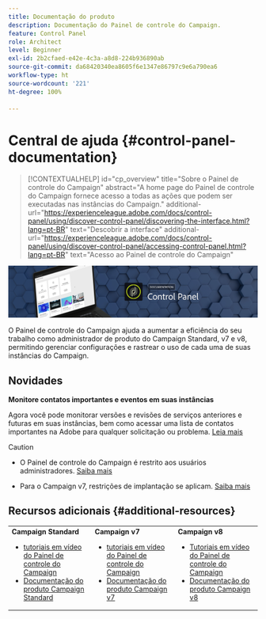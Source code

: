 ```yaml
---
title: Documentação do produto
description: Documentação do Painel de controle do Campaign.
feature: Control Panel
role: Architect
level: Beginner
exl-id: 2b2cfaed-e42e-4c3a-a8d8-224b936890ab
source-git-commit: da68420340ea8605f6e1347e86797c9e6a790ea6
workflow-type: ht
source-wordcount: '221'
ht-degree: 100%

---
```


# Central de ajuda {#control-panel-documentation}

>[!CONTEXTUALHELP]
>id="cp_overview"
>title="Sobre o Painel de controle do Campaign"
>abstract="A home page do Painel de controle do Campaign fornece acesso a todas as ações que podem ser executadas nas instâncias do Campaign."
>additional-url="https://experienceleague.adobe.com/docs/control-panel/using/discover-control-panel/discovering-the-interface.html?lang=pt-BR" text="Descobrir a interface"
>additional-url="https://experienceleague.adobe.com/docs/control-panel/using/discover-control-panel/accessing-control-panel.html?lang=pt-BR" text="Acesso ao Painel de controle do Campaign"

![](assets/do-not-localize/banner.png)

O Painel de controle do Campaign ajuda a aumentar a eficiência do seu trabalho como administrador de produto do Campaign Standard, v7 e v8, permitindo gerenciar configurações e rastrear o uso de cada uma de suas instâncias do Campaign.

## Novidades

**Monitore contatos importantes e eventos em suas instâncias**

Agora você pode monitorar versões e revisões de serviços anteriores e futuras em suas instâncias, bem como acessar uma lista de contatos importantes na Adobe para qualquer solicitação ou problema. [Leia mais](service-events/service-events.md)

>[!CAUTION]
>
>* O Painel de controle do Campaign é restrito aos usuários administradores. [Saiba mais](https://experienceleague.adobe.com/docs/control-panel/using/discover-control-panel/managing-permissions.html?lang=pt-BR#discover-control-panel)
>
>* Para o Campaign v7, restrições de implantação se aplicam. [Saiba mais](faq.md#v7-restrictions)


## Recursos adicionais {#additional-resources}

<table>
    <tr>
        <td><b>Campaign Standard</b><br/>
        <ul>
            <li><a href="https://experienceleague.adobe.com/docs/campaign-standard-learn/control-panel/control-panel-overview.html?lang=pt-BR">tutoriais em vídeo do Painel de controle do Campaign</a></li>
            <li><a href="https://experienceleague.adobe.com/docs/campaign-standard/using/campaign-standard-home.html?lang=pt-BR">Documentação do produto Campaign Standard</a></li>
        </ul>
        </td>
        <td><b>Campaign v7</b><br/>
        <ul>
            <li><a href="https://experienceleague.adobe.com/docs/campaign-classic-learn/control-panel/control-panel-overview.html?lang=pt-BR">tutoriais em vídeo do Painel de controle do Campaign</a></li>
            <li><a href="https://experienceleague.adobe.com/docs/campaign-classic/using/campaign-classic-home.html?lang=pt-BR">Documentação do produto Campaign v7</a></li>
        </ul>
        </td>
        <td><b>Campaign v8</b><br/>
        <ul>
            <li><a href="https://experienceleague.adobe.com/docs/campaign-learn/control-panel/control-panel-overview.html?lang=pt-BR">Tutoriais em vídeo do Painel de controle do Campaign</a></li>
            <li><a href="https://experienceleague.adobe.com/docs/campaign/campaign-v8/campaign-home.html?lang=pt-BR">Documentação do produto Campaign v8</a></li>
        </ul>
        </td>
    </tr>
</table>
